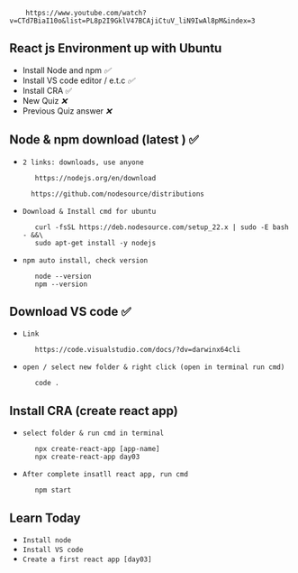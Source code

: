         https://www.youtube.com/watch?v=CTd7BiaI10o&list=PL8p2I9GklV47BCAjiCtuV_liN9IwAl8pM&index=3

## React js Environment up with Ubuntu

* Install Node and npm _✅_
* Install VS code editor / e.t.c _✅_
* Install CRA ✅
* New Quiz _❌_
* Previous Quiz answer _❌_

## Node & npm download (latest ) ✅
* `2 links: downloads, use anyone`

         https://nodejs.org/en/download

        https://github.com/nodesource/distributions

* `Download & Install cmd for ubuntu`

         curl -fsSL https://deb.nodesource.com/setup_22.x | sudo -E bash - &&\
         sudo apt-get install -y nodejs

* `npm auto install, check version`

         node --version
         npm --version

## Download VS code ✅
* `Link`

         https://code.visualstudio.com/docs/?dv=darwinx64cli

* `open / select new folder & right click (open in terminal run cmd)`

         code .
         

## Install CRA (create react app)

* `select folder & run cmd in terminal`

         npx create-react-app [app-name]
         npx create-react-app day03

* `After complete insatll react app, run cmd`

         npm start


## Learn Today

* `Install node`
* `Install VS code`
* `Create a first react app [day03]`